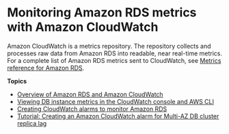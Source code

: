 # Monitoring Amazon RDS metrics with Amazon CloudWatch<a name="monitoring-cloudwatch"></a>

Amazon CloudWatch is a metrics repository\. The repository collects and processes raw data from Amazon RDS into readable, near real\-time metrics\. For a complete list of Amazon RDS metrics sent to CloudWatch, see  [ Metrics reference for Amazon RDS](https://docs.aws.amazon.com/en_us/AmazonRDS/latest/UserGuide/metrics-reference.html)\.

**Topics**
+ [Overview of Amazon RDS and Amazon CloudWatch](cw-metrics-overview.md)
+ [Viewing DB instance metrics in the CloudWatch console and AWS CLI](metrics_dimensions.md)
+ [Creating CloudWatch alarms to monitor Amazon RDS](creating_alarms.md)
+ [Tutorial: Creating an Amazon CloudWatch alarm for Multi\-AZ DB cluster replica lag](multi-az-db-cluster-cloudwatch-alarm.md)